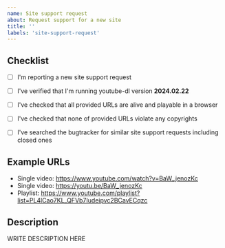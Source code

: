 ```yaml
---
name: Site support request
about: Request support for a new site
title: ''
labels: 'site-support-request'
---
```


<!--

######################################################################
  WARNING!
  IGNORING THE FOLLOWING TEMPLATE WILL RESULT IN ISSUE CLOSED AS INCOMPLETE
######################################################################

-->


## Checklist

<!--
Carefully read and work through this check list in order to prevent the most common mistakes and misuse of youtube-dl:
- First of, make sure you are using the latest version of youtube-dl. Run `youtube-dl --version` and ensure your version is 2024.02.22. If it's not, see https://yt-dl.org/update on how to update. Issues with outdated version will be REJECTED.
- Make sure that all provided video/audio/playlist URLs (if any) are alive and playable in a browser.
- Make sure that site you are requesting is not dedicated to copyright infringement, see https://yt-dl.org/copyright-infringement. youtube-dl does not support such sites. In order for site support request to be accepted all provided example URLs should not violate any copyrights.
- Search the bugtracker for similar site support requests: http://yt-dl.org/search-issues. DO NOT post duplicates.
- Finally, put x into all relevant boxes (like this [x])
-->

- [ ] I'm reporting a new site support request
- [ ] I've verified that I'm running youtube-dl version **2024.02.22**
- [ ] I've checked that all provided URLs are alive and playable in a browser
- [ ] I've checked that none of provided URLs violate any copyrights
- [ ] I've searched the bugtracker for similar site support requests including closed ones


## Example URLs

<!--
Provide all kinds of example URLs support for which should be included. Replace following example URLs by yours.
-->

- Single video: https://www.youtube.com/watch?v=BaW_jenozKc
- Single video: https://youtu.be/BaW_jenozKc
- Playlist: https://www.youtube.com/playlist?list=PL4lCao7KL_QFVb7Iudeipvc2BCavECqzc


## Description

<!--
Provide any additional information.
If work on your issue requires account credentials please provide them or explain how one can obtain them.
-->

WRITE DESCRIPTION HERE
